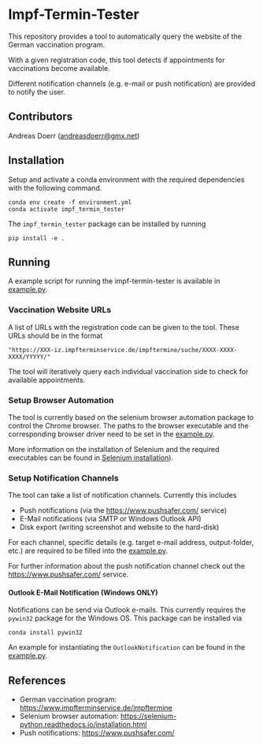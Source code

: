 # Impf-Termin-Tester

This repository provides a tool to automatically query the website of the German vaccination program.

With a given registration code, this tool detects if appointments for vaccinations become available.

Different notification channels (e.g. e-mail or push notification) are provided to notify the user.

## Contributors

Andreas Doerr (andreasdoerr@gmx.net)

## Installation

Setup and activate a conda environment with the required dependencies with
the following command.
```
conda env create -f environment.yml
conda activate impf_termin_tester
```
The `impf_termin_tester` package can be installed by running
```
pip install -e .
```

## Running

A example script for running the impf-termin-tester is available in [example.py](example.py).

### Vaccination Website URLs

A list of URLs with the registration code can be given to the tool. These URLs
should be in the format 
```
"https://XXX-iz.impfterminservice.de/impftermine/suche/XXXX-XXXX-XXXX/YYYYY/"
```
The tool will iteratively query each individual vaccination side to check for
available appointments.

### Setup Browser Automation

The tool is currently based on the selenium browser automation package to control
the Chrome browser. The paths to the browser executable and the corresponding
browser driver need to be set in the [example.py](example.py).

More information on the installation of Selenium and the required executables can be found in
[Selenium installation](https://selenium-python.readthedocs.io/installation.html#drivers)).

### Setup Notification Channels

The tool can take a list of notification channels. Currently this includes

 * Push notifications (via the https://www.pushsafer.com/ service)
 * E-Mail notifications (via SMTP or Windows Outlook API)
 * Disk export (writing screenshot and website to the hard-disk)
 
For each channel, specific details (e.g. target e-mail address, output-folder, etc.)
are required to be filled into the [example.py](example.py).

For further information about the push notification channel check out the
https://www.pushsafer.com/ service.

#### Outlook E-Mail Notification (Windows ONLY)

Notifications can be send via Outlook e-mails. This currently requires the
`pywin32` package for the Windows OS. This package can be installed via
```
conda install pywin32
```
An example for instantiating the `OutlookNotification` can be found in the [example.py](example.py).

## References

 * German vaccination program: https://www.impfterminservice.de/impftermine
 * Selenium browser automation: https://selenium-python.readthedocs.io/installation.html
 * Push notifications: https://www.pushsafer.com/
